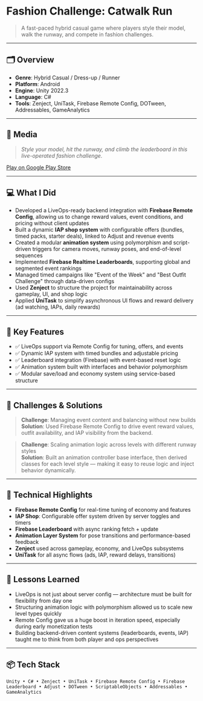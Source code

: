 # Fashion Challenge: Catwalk Run

> A fast-paced hybrid casual game where players style their model, walk the runway, and compete in fashion challenges.

---

## 🗂 Overview

- **Genre**: Hybrid Casual / Dress-up / Runner  
- **Platform**: Android  
- **Engine**: Unity 2022.3  
- **Language**: C#  
- **Tools**: Zenject, UniTask, Firebase Remote Config, DOTween, Addressables, GameAnalytics  

---

## 📸 Media

> *Style your model, hit the runway, and climb the leaderboard in this live-operated fashion challenge.*

[Play on Google Play Store](https://play.google.com/store/apps/details?id=com.TriflesGames.FashionChallenge)

---

## 💻 What I Did

- Developed a LiveOps-ready backend integration with **Firebase Remote Config**, allowing us to change reward values, event conditions, and pricing without client updates  
- Built a dynamic **IAP shop system** with configurable offers (bundles, timed packs, starter deals), linked to Adjust and revenue events  
- Created a modular **animation system** using polymorphism and script-driven triggers for camera moves, runway poses, and end-of-level sequences  
- Implemented **Firebase Realtime Leaderboards**, supporting global and segmented event rankings  
- Managed timed campaigns like "Event of the Week" and "Best Outfit Challenge" through data-driven configs  
- Used **Zenject** to structure the project for maintainability across gameplay, UI, and shop logic  
- Applied **UniTask** to simplify asynchronous UI flows and reward delivery (ad watching, IAPs, daily rewards)

---

## 🔧 Key Features

- ✅ LiveOps support via Remote Config for tuning, offers, and events  
- ✅ Dynamic IAP system with timed bundles and adjustable pricing  
- ✅ Leaderboard integration (Firebase) with event-based reset logic  
- ✅ Animation system built with interfaces and behavior polymorphism  
- ✅ Modular save/load and economy system using service-based structure  

---

## 🧪 Challenges & Solutions

> **Challenge**: Managing event content and balancing without new builds  
> **Solution**: Used Firebase Remote Config to drive event reward values, outfit availability, and IAP visibility from the backend.

> **Challenge**: Scaling animation logic across levels with different runway styles  
> **Solution**: Built an animation controller base interface, then derived classes for each level style — making it easy to reuse logic and inject behavior dynamically.

---

## 🔬 Technical Highlights

- **Firebase Remote Config** for real-time tuning of economy and features  
- **IAP Shop**: Configurable offer system driven by server toggles and timers  
- **Firebase Leaderboard** with async ranking fetch + update  
- **Animation Layer System** for pose transitions and performance-based feedback  
- **Zenject** used across gameplay, economy, and LiveOps subsystems  
- **UniTask** for all async flows (ads, IAP, reward delays, transitions)

---

## 🧠 Lessons Learned

- LiveOps is not just about server config — architecture must be built for flexibility from day one  
- Structuring animation logic with polymorphism allowed us to scale new level types quickly  
- Remote Config gave us a huge boost in iteration speed, especially during early monetization tests  
- Building backend-driven content systems (leaderboards, events, IAP) taught me to think from both player and ops perspectives  

---

## 📦 Tech Stack

`Unity • C# • Zenject • UniTask • Firebase Remote Config • Firebase Leaderboard • Adjust • DOTween • ScriptableObjects • Addressables • GameAnalytics`
